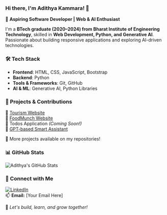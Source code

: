### Hi there, I'm Adithya Kammara! 👋

🚀 **Aspiring Software Developer | Web & AI Enthusiast**

I'm a **BTech graduate (2020–2024) from Bharat Institute of Engineering Technology**, skilled in **Web Development, Python, and Generative AI**. Passionate about building responsive applications and exploring AI-driven technologies.

### 🛠 Tech Stack
- **Frontend**: HTML, CSS, JavaScript, Bootstrap
- **Backend**: Python
- **Tools & Frameworks**: Git, GitHub
- **AI & ML**: Generative AI, Python Libraries

### 📌 Projects & Contributions
🔹 [Tourism Website](https://adithyakammara.ccbp.tech)  
🔹 [FoodMunch Website](https://foodmunchadi.ccbp.tech/)  
🔹 Todos Application *(Coming Soon!)*  
🔹 [GPT-based Smart Assistant](https://adithyaaigen.ccbp.tech/)  

📌 More projects available on my repositories!

### 📊 GitHub Stats
![Adithya's GitHub Stats](https://github-readme-stats.vercel.app/api?username=AdithyaKammara&show_icons=true&theme=radical)

### 🔗 Connect with Me
[![LinkedIn](https://img.shields.io/badge/-LinkedIn-blue?style=flat-square&logo=linkedin)](https://www.linkedin.com/in/adithya-kammara)  
📫 **Email:** [Your Email Here]

🚀 *Let's build, learn, and grow together!*
